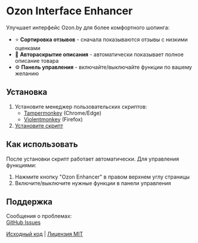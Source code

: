 # Ozon Interface Enhancer

Улучшает интерфейс Ozon.by для более комфортного шопинга:

- ⭐ **Сортировка отзывов** - сначала показываются отзывы с низкими оценками
- 📖 **Автораскрытие описания** - автоматически показывает полное описание товара
- ⚙️ **Панель управления** - включайте/выключайте функции по вашему желанию

## Установка
1. Установите менеджер пользовательских скриптов:
   - [Tampermonkey](https://www.tampermonkey.net/) (Chrome/Edge)
   - [Violentmonkey](https://violentmonkey.github.io/) (Firefox)
2. [Установите скрипт](https://greasyfork.org/scripts/539512-ozon-interface-enhancer)

## Как использовать
После установки скрипт работает автоматически. Для управления функциями:
1. Нажмите кнопку "Ozon Enhancer" в правом верхнем углу страницы
2. Включите/выключите нужные функции в панели управления

## Поддержка
Сообщения о проблемах:  
[GitHub Issues](https://github.com/Zaomil/ozon-enhancer/issues)

[Исходный код](https://github.com/Zaomil/ozon-enhancer) | [Лицензия MIT](LICENSE)
